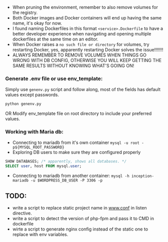 - When pruning the environment, remember to also remove volumes for the registry.
- Both Docker images and Docker containers will end up having the same name, it's okay for now.
- I found naming Dockerfiles in this format `<service>.Dockerfile` to have a better developer experience when navigating and opening multiple dockerfiles at the same time on an editor.
- When Docker raises a `no such file or directory` for volumes, try restarting Docker, yes, apparently restarting Docker solves the issue!!!!!!!
- ALWAYS REMEMBER TO REMOVE VOLUMES WHEN THINGS GO WRONG WITH DB CONFIG, OTHERWISE YOU WILL KEEP GETTING THE SAME RESULTS WITHOUT KNOWING WHAT'S GOING ON!

### Generate .env file or use env_template:
Simply use `genenv.py` script and follow along, most of the fields has default values except passwords.
```bash
python genenv.py
```
OR
Modify env_template file on root directory to include your preferred values.


### Working with Maria db:
- Connecting to mariadb from it's own container
    `mysql -u root -p${MYSQL_ROOT_PASSWORD}`
- Exploring DB users to make sure they are configured properly
```sql
SHOW DATABASES; /* apparently, shows all databases. */
SELECT user, host FROM mysql.user;
```

- Connecting to mariadb from another container:
    `mysql -h inception-mariadb -u $WORDPRESS_DB_USER -P 3306 -p`


## TODO:
- write a script to replace static project name in www.conf in listen directive.
- write a script to detect the version of php-fpm and pass it to CMD in dockerfile
- wirte a script to generate nginx config instead of the static one to replace with env variables.
